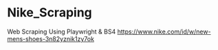 # Nike_Scraping
Web Scraping Using Playwright & BS4
https://www.nike.com/id/w/new-mens-shoes-3n82yznik1zy7ok
